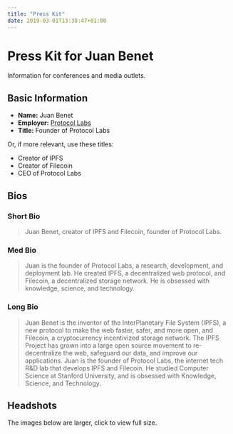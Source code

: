 ```yaml
---
title: "Press Kit"
date: 2019-03-01T13:38:47+01:00
---
```


# Press Kit for Juan Benet

Information for conferences and media outlets.

## Basic Information

- **Name:** Juan Benet
- **Employer:** [Protocol Labs](https://protocol.ai)
- **Title:** Founder of Protocol Labs

Or, if more relevant, use these titles:

- Creator of IPFS
- Creator of Filecoin
- CEO of Protocol Labs

## Bios

### Short Bio

> Juan Benet, creator of IPFS and Filecoin, founder of Protocol Labs.

### Med Bio

> Juan is the founder of Protocol Labs, a research, development, and deployment lab. He created IPFS, a decentralized web protocol, and Filecoin, a decentralized storage network. He is obsessed with knowledge, science, and technology.

### Long Bio

> Juan Benet is the inventor of the InterPlanetary File System (IPFS), a new protocol to make the web faster, safer, and more open, and Filecoin, a cryptocurrency incentivized storage network. The IPFS Project has grown into a large open source movement to re-decentralize the web, safeguard our data, and improve our applications. Juan is the founder of Protocol Labs, the internet tech R&D lab that develops IPFS and Filecoin. He studied Computer Science at Stanford University, and is obsessed with Knowledge, Science, and Technology.

## Headshots

The images below are larger, click to view full size.

<!-- filled in automatically -->

